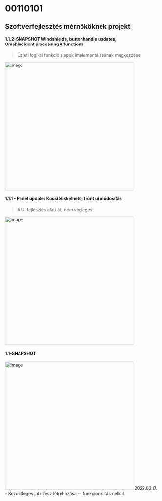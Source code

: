 # 00110101
## Szoftverfejlesztés mérnököknek projekt

#### 1.1.2-SNAPSHOT Windshields, buttonhandle updates, <br /> CrashIncident processing & functions
> Üzleti logikai funkció alapok implementálásának megkezdése
<img width="420" alt="image" src="https://user-images.githubusercontent.com/78929870/159138146-40ac5605-6a08-49dc-a291-d252c7fb9598.png">


#### 1.1.1 - Panel update: Kocsi klikkelhető, front ui módosítás
> A UI fejlesztés alatt áll, nem végleges! <br/>
<img width="420" alt="image" src="https://user-images.githubusercontent.com/78929870/158992294-3d4303b8-9a7a-426e-a1a7-5633aefafa56.png">

#### 1.1-SNAPSHOT
<img width="420" alt="image" src="https://user-images.githubusercontent.com/78929870/158825001-bab1ab26-a7d0-449a-8990-3c2d629c0902.png">
2022.03.17. - Kezdetleges interfész létrehozása -- funkcionalitás nélkül
